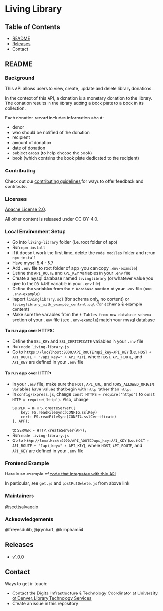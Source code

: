 # Living Library

## Table of Contents

* [README](#readme)
* [Releases](#releases)
* [Contact](#contact)

## README

### Background

This API allows users to view, create, update and delete library donations.

In the context of this API, a donation is a monetary donation to the library.
The donation results in the library adding a book plate to a book in its
collection.

Each donation record includes information about:
* donor
* who should be notified of the donation
* recipient
* amount of donation
* date of donation
* subject areas (to help choose the book)
* book (which contains the book plate dedicated to the recipient)

### Contributing

Check out our [contributing guidelines](/CONTRIBUTING.md) for ways to offer feedback and contribute.

### Licenses

[Apache License 2.0](https://www.apache.org/licenses/LICENSE-2.0).

All other content is released under [CC-BY-4.0](https://creativecommons.org/licenses/by/4.0/).

### Local Environment Setup

* Go into `living-library` folder (i.e. root folder of app)
* Run `npm install`
* If it doesn't work the first time, delete the `node_modules` folder and rerun `npm install`
* Have mysql 5.4 - 5.7
* Add `.env` file to root folder of app (you can copy `.env-example`)
* Define the `API_ROUTE` and `API_KEY` variables in your `.env` file
* Create a mysql database named `livinglibrary` (or whatever value you give to
  the `DB_NAME` variable in your `.env` file)
* Define the variables from the `# Database` section of your `.env` file (see `.env-example`)
* Import `livinglibrary.sql` (for schema only, no content) or
  `livinglibrary_with_example_content.sql` (for schema & example content)
* Make sure the variables from the `# Tables from new database schema` section of
  your `.env` file (see `.env-example`) match your mysql database

#### To run app over HTTPS:
* Define the `SSL_KEY` and `SSL_CERTIFICATE` variables in your `.env` file
* Run `node living-library.js`
* Go to `https://localhost:8000/API_ROUTE?api_key=API_KEY`
  (i.e. `HOST + API_ROUTE + "?api_key=" + API_KEY`), where `HOST`, `API_ROUTE`,
  and `API_KEY` are defined in your `.env` file

#### To run app over HTTP:
* In your `.env` file, make sure the `HOST`, `API_URL`, and `CORS_ALLOWED_ORIGIN`
  variables have values that begin with `http` rather than `https`
* In `config/express.js`, change `const HTTPS = require('https')` to
  `const HTTP = require('http')`.
  Also, change
  ```
  SERVER = HTTPS.createServer({
      key: FS.readFileSync(CONFIG.sslKey),
      cert: FS.readFileSync(CONFIG.sslCertificate)
  }, APP);
  ```
  to `SERVER = HTTP.createServer(APP);`
* Run `node living-library.js`
* Go to `http://localhost:8000/API_ROUTE?api_key=API_KEY`
  (i.e. `HOST + API_ROUTE + "?api_key=" + API_KEY`), where `HOST`, `API_ROUTE`,
  and `API_KEY` are defined in your `.env` file

### Frontend Example

Here is an example of [code that integrates with this API](https://github.com/dulibrarytech/donordb/tree/master/libs/livingLibrary).

In particular, see `get.js` and `postPutDelete.js` from above link.

### Maintainers

@scottsalvaggio

### Acknowledgements

@freyesdulib, @jrynhart, @kimpham54

## Releases
* [v1.0.0](https://github.com/dulibrarytech/living-library/releases/tag/v1.0.0)

## Contact

Ways to get in touch:

* Contact the Digital Infrastructure & Technology Coordinator at [University of Denver, Library Technology Services](https://library.du.edu/contact/department-directory.html)
* Create an issue in this repository
